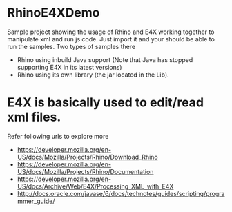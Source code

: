 # RhinoE4XDemo

Sample project showing the usage of Rhino and E4X working together to manipulate xml and run js code.
Just import it and your should be able to run the samples. 
Two types of samples there
* Rhino using inbuild Java support (Note that Java has stopped supporting E4X in its latest versions)
* Rhino using its own library (the jar located in the Lib).

# E4X is basically used to edit/read xml files.
Refer following urls to explore more
 * https://developer.mozilla.org/en-US/docs/Mozilla/Projects/Rhino/Download_Rhino
 * https://developer.mozilla.org/en-US/docs/Mozilla/Projects/Rhino/Documentation
 * https://developer.mozilla.org/en-US/docs/Archive/Web/E4X/Processing_XML_with_E4X
 * http://docs.oracle.com/javase/6/docs/technotes/guides/scripting/programmer_guide/
 
